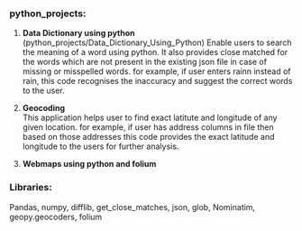 ### python_projects:

1. **Data Dictionary using python**  (python_projects/Data_Dictionary_Using_Python)
Enable users to search the meaning of a word using python.
It also provides close matched for the words which are not present in the existing json file in case of missing or misspelled words.
for example, if user enters rainn instead of rain, this code recognises the inaccuracy and suggest the correct words to the user.


2. **Geocoding**  
This application helps user to find exact latitute and longitude of any given location.
for example, if user has address columns in file then based on those addresses this code provides the exact latitude and longitude to the users for further analysis.

3. **Webmaps using python and folium**  


### Libraries:
Pandas, numpy, difflib, get_close_matches, json, glob, Nominatim, geopy.geocoders, folium


